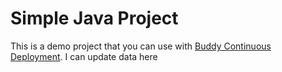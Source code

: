 # Simple Java Project
This is a demo project that you can use with [Buddy Continuous Deployment](https://buddy.works).
I can update data here
